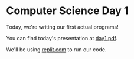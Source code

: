 # Computer Science Day 1

<link href="index.css" rel="stylesheet">

Today, we're writing our first actual programs!

You can find today's presentation at [day1.pdf](../presentation-pdfs/day1.pdf).

We'll be using [replit.com](https://replit.com) to run our code.

